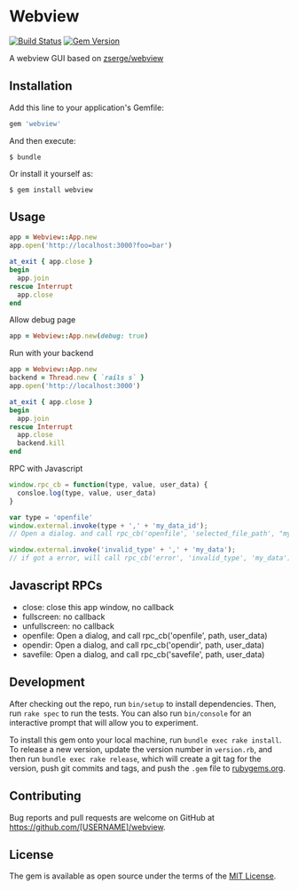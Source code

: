 # Webview

[![Build Status](https://travis-ci.org/xiejiangzhi/webview.svg?branch=master)](https://travis-ci.org/xiejiangzhi/webview)
[![Gem Version](https://badge.fury.io/rb/webview.svg)](https://badge.fury.io/rb/webview)

A webview GUI based on [zserge/webview](https://github.com/zserge/webview)

## Installation

Add this line to your application's Gemfile:

```ruby
gem 'webview'
```

And then execute:

    $ bundle

Or install it yourself as:

    $ gem install webview

## Usage

```ruby
app = Webview::App.new
app.open('http://localhost:3000?foo=bar')

at_exit { app.close }
begin
  app.join
rescue Interrupt
  app.close
end
```

Allow debug page

```ruby
app = Webview::App.new(debug: true)
```

Run with your backend

```ruby
app = Webview::App.new
backend = Thread.new { `rails s` }
app.open('http://localhost:3000')

at_exit { app.close }
begin
  app.join
rescue Interrupt
  app.close
  backend.kill
end
```

RPC with Javascript

```javascript
window.rpc_cb = function(type, value, user_data) {
  consloe.log(type, value, user_data)
}

var type = 'openfile'
window.external.invoke(type + ',' + 'my_data_id');
// Open a dialog. and call rpc_cb('openfile', 'selected_file_path', "my_data_id") after user choice file.

window.external.invoke('invalid_type' + ',' + 'my_data');
// if got a error, will call rpc_cb('error', 'invalid_type', 'my_data')
```

## Javascript RPCs

* close: close this app window, no callback
* fullscreen: no callback
* unfullscreen: no callback
* openfile: Open a dialog, and call rpc_cb('openfile', path, user_data) 
* opendir: Open a dialog, and call rpc_cb('opendir', path, user_data) 
* savefile: Open a dialog, and call rpc_cb('savefile', path, user_data) 

## Development

After checking out the repo, run `bin/setup` to install dependencies. Then, run `rake spec` to run the tests. You can also run `bin/console` for an interactive prompt that will allow you to experiment.

To install this gem onto your local machine, run `bundle exec rake install`. To release a new version, update the version number in `version.rb`, and then run `bundle exec rake release`, which will create a git tag for the version, push git commits and tags, and push the `.gem` file to [rubygems.org](https://rubygems.org).

## Contributing

Bug reports and pull requests are welcome on GitHub at https://github.com/[USERNAME]/webview.

## License

The gem is available as open source under the terms of the [MIT License](https://opensource.org/licenses/MIT).
